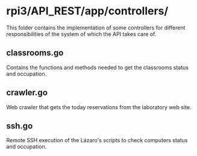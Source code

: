 # rpi3/API_REST/app/controllers/
This folder contains the implementation of some controllers for different responsibilities of the system of which the API takes care of.

## classrooms.go
Contains the functions and methods needed to get the classrooms status and occupation.

## crawler.go
Web crawler that gets the today reservations from the laboratory web site.

## ssh.go
Remote SSH execution of the Lázaro's scripts to check computers status and occupation.